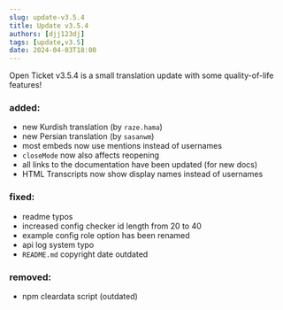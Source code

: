 ```yaml
---
slug: update-v3.5.4
title: Update v3.5.4
authors: [djj123dj]
tags: [update,v3.5]
date: 2024-04-03T18:00
---
```

Open Ticket v3.5.4 is a small translation update with some quality-of-life features!

### added:
- new Kurdish translation (by `raze.hama`)
- new Persian translation (by `sasanwm`)
- most embeds now use mentions instead of usernames
- `closeMode` now also affects reopening
- all links to the documentation have been updated (for new docs)
- HTML Transcripts now show display names instead of usernames

### fixed:
- readme typos
- increased config checker id length from 20 to 40
- example config role option has been renamed
- api log system typo
- `README.md` copyright date outdated

### removed:
- npm cleardata script (outdated)